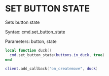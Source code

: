 # SET BUTTON STATE

Sets button state

Syntax:	cmd.set_button_state

Parameters:	button, state

```lua
local function duck()
  cmd.set_button_state(buttons.in_duck, true)
end

client.add_callback("on_createmove", duck)
```
